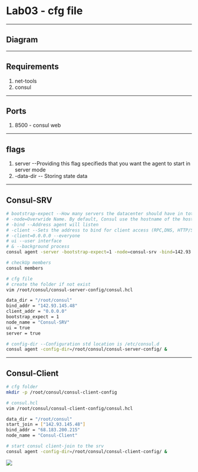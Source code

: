 # Lab03 - cfg file

---

## Diagram

---

## Requirements
1. net-tools
2. consul

---

## Ports
1. 8500 - consul web

---

## flags
1. server --Providing this flag specifieds that you want the agent to start in server mode
2. -data-dir -- Storing state data

---

## Consul-SRV
````sh
# bootstrap-expect --How many servers the datacenter should have in total
# -node=Overwride Name. By default, Consul use the hostname of the host
# -bind --Address agent will listen
# -client --Sets the address to bind for client access (RPC,DNS, HTTP/S & gRPC)
# -client=0.0.0.0 --everyone
# ui --user interface
# & --background process
consul agent -server -bootstrap-expect=1 -node=consul-srv -bind=142.93.145.48 -client=0.0.0.0 -data-dir=/root/consul -ui=True &

# checkUp members
consul members

# cfg file
# create the folder if not exist
vim /root/consul/consul-server-config/consul.hcl

data_dir = "/root/consul"
bind_addr = "142.93.145.48"
client_addr = "0.0.0.0"
bootstrap_expect = 1
node_name = "Consul-SRV"
ui = true
server = true

# config-dir --Configuration std location is /etc/consul.d
consul agent -config-dir=/root/consul/consul-server-config/ &
````

---

## Consul-Client
````sh
# cfg folder
mkdir -p /root/consul/consul-client-config

# consul.hcl
vim /root/consul/consul-client-config/consul.hcl

data_dir = "/root/consul"
start_join = ["142.93.145.48"]
bind_addr = "68.183.200.215"
node_name = "Consul-Client"

# start consul client-join to the srv
consul agent -config-dir=/root/consul/consul-client-config/ &
````

[<img src="https://i.imgur.com/ccDazhu.png">](https://i.imgur.com/ccDazhu.png)
